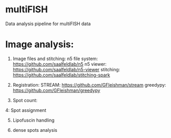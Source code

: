 # multiFISH
Data analysis pipeline for multiFISH data

# Image analysis: 

1. Image files and stitching: 
n5 file system:
https://github.com/saalfeldlab/n5
n5 viewer: 
https://github.com/saalfeldlab/n5-viewer
stitching: 
https://github.com/saalfeldlab/stitching-spark

2. Registration: 
STREAM:
https://github.com/GFleishman/stream
greedypy:
https://github.com/GFleishman/greedypy

3. Spot count: 

4: Spot assignment

5. Lipofuscin handling

6. dense spots analysis


